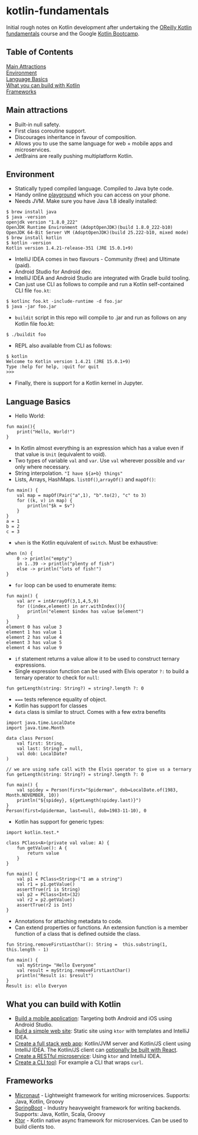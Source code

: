# kotlin-fundamentals

Initial rough notes on Kotlin development after undertaking the [OReilly Kotlin fundamentals](https://learning.oreilly.com/live-training/courses/kotlin-fundamentals) course and the Google [Kotlin Bootcamp](https://developer.android.com/codelabs/kotlin-bootcamp-welcome#0).

## Table of Contents  
[Main Attractions](#main-attractions)  
[Environment](#environment)<br>
[Language Basics](#language-basics)<br>
[What you can build with Kotlin](#what-you-can-build-with-kotlin)<br>
[Frameworks](#frameworks)<br>

## Main attractions
* Built-in null safety.
* First class coroutine support.
* Discourages inheritance in favour of composition.
* Allows you to use the same language for web + mobile apps and microservices.
* JetBrains are really pushing multiplatform Kotlin.

## Environment
* Statically typed compiled language.  Compiled to Java byte code.
* Handy online [playground](https://play.kotlinlang.org/) which you can access on your phone.
* Needs JVM.  Make sure you have Java 1.8 ideally installed:
```
$ brew install java
$ java -version
openjdk version "1.8.0_222"
OpenJDK Runtime Environment (AdoptOpenJDK)(build 1.8.0_222-b10)
OpenJDK 64-Bit Server VM (AdoptOpenJDK)(build 25.222-b10, mixed mode)
$ brew install kotlin
$ kotlin -version
Kotlin version 1.4.21-release-351 (JRE 15.0.1+9)
```
* IntelliJ IDEA comes in two flavours - Community (free) and Ultimate (paid).
* Android Studio for Android dev.
* IntelliJ IDEA and Android Studio are integrated with Gradle build tooling.
* Can just use CLI as follows to compile and run a Kotlin self-contained CLI file `foo.kt`:
```
$ kotlinc foo.kt -include-runtime -d foo.jar
$ java -jar foo.jar
```
* `buildit` script in this repo will compile to .jar and run as follows on any Kotlin file foo.kt:
```
$ ./buildit foo
```
* REPL also available from CLI as follows:
```
$ kotlin
Welcome to Kotlin version 1.4.21 (JRE 15.0.1+9)
Type :help for help, :quit for quit
>>>
```
* Finally, there is support for a Kotlin kernel in Jupyter.

## Language Basics
* Hello World:
```
fun main(){
    print("Hello, World!")
}
```
* In Kotlin almost everything is an expression which has a value even if that value is `Unit` (equivalent to void).
* Two types of variable `val` and `var`.   Use `val` wherever possible and `var` only where necessary.
* String interpolation.  `"I have ${a+b} things"`
* Lists, Arrays, HashMaps.  `listOf()`,`arrayOf()` and `mapOf()`:
```
fun main() {
    val map = mapOf(Pair("a",1), "b".to(2), "c" to 3)
    for ((k, v) in map) {
        println("$k = $v")
    }
}
a = 1
b = 2
c = 3
```
* `when` is the Kotlin equivalent of `switch`.  Must be exhaustive:
``` 
when (n) {
    0 -> println("empty")
    in 1..39 -> println("plenty of fish")
    else -> println("lots of fish!")
}
```
* `for` loop can be used to enumerate items:
```
fun main() {
    val arr = intArrayOf(3,1,4,5,9)
    for ((index,element) in arr.withIndex()){
        println("element $index has value $element")
    }
}
element 0 has value 3
element 1 has value 1
element 2 has value 4
element 3 has value 5
element 4 has value 9
```
* `if` statement returns a value allow it to be used to construct ternary expressions.
* Single expression function can be used with Elvis operator `?:` to build a ternary operator to check for `null`:
```
fun getLength(string: String?) = string?.length ?: 0
```
* `===` tests reference equality of object.
* Kotlin has support for classes
* `data` class is similar to struct.  Comes with a few extra benefits
```
import java.time.LocalDate
import java.time.Month

data class Person(
    val first: String,
    val last: String? = null,
    val dob: LocalDate?
)

// we are using safe call with the Elvis operator to give us a ternary
fun getLength(string: String?) = string?.length ?: 0

fun main() {
    val spidey = Person(first="Spiderman", dob=LocalDate.of(1983, Month.NOVEMBER, 10))
    println("${spidey}, ${getLength(spidey.last)}")
}
Person(first=Spiderman, last=null, dob=1983-11-10), 0
```
* Kotlin has support for generic types:
```
import kotlin.test.*

class PClass<A>(private val value: A) {
    fun getValue(): A {
        return value
    }
}

fun main() {
    val p1 = PClass<String>("I am a string")
    val r1 = p1.getValue()
    assertTrue(r1 is String)
    val p2 = PClass<Int>(32)
    val r2 = p2.getValue()
    assertTrue(r2 is Int)
}
```
* Annotations for attaching metadata to code.
* Can extend properties or functions.  An extension function is a member function of a class that is defined outside the class.
```
fun String.removeFirstLastChar(): String =  this.substring(1, this.length - 1)

fun main() {
    val myString= "Hello Everyone"
    val result = myString.removeFirstLastChar()
    println("Result is: $result")
}
Result is: ello Everyon
```

## What you can build with Kotlin
* [Build a mobile application](https://kotlinlang.org/docs/mobile/create-first-app.html): Targeting both Android and iOS using Android Studio.
* [Build a simple web site](https://play.kotlinlang.org/hands-on/Creating%20a%20website%20with%20Ktor/01_introduction): Static site using `ktor` with templates and IntelliJ IDEA.
* [Create a full stack web app](https://play.kotlinlang.org/hands-on/Full%20Stack%20Web%20App%20with%20Kotlin%20Multiplatform/01_Introduction): Kotlin/JVM server and Kotlin/JS client using IntelliJ IDEA.  The Kotlin/JS client can [optionally be built with React](https://play.kotlinlang.org/hands-on/Building%20Web%20Applications%20with%20React%20and%20Kotlin%20JS/01_Introduction).
* [Create a RESTful microservice](https://play.kotlinlang.org/hands-on/Creating%20HTTP%20APIs%20with%20Ktor/01_introduction): Using `ktor` and IntelliJ IDEA.
* [Create a CLI tool](https://play.kotlinlang.org/hands-on/Introduction%20to%20Kotlin%20Native/01_Introduction): For example a CLI that wraps `curl`.

## Frameworks
* [Micronaut](https://micronaut.io/) - Lightweight framework for writing microservices.  Supports: Java, Kotlin, Groovy
* [SpringBoot](https://spring.io/projects/spring-boot) - Industry heavyweight framework for writing backends.  Supports: Java, Kotlin, Scala, Groovy
* [Ktor](https://ktor.io/) - Kotlin native async framework for microservices.  Can be used to build clients too.
